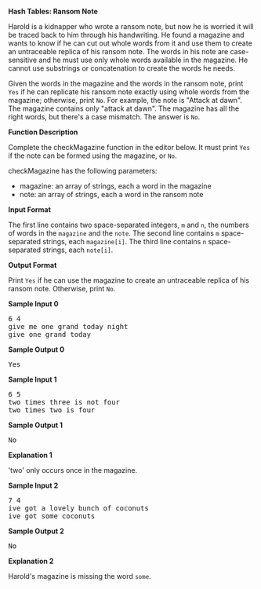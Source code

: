 **Hash Tables: Ransom Note**

Harold is a kidnapper who wrote a ransom note, but now he is worried it will be traced back to him through his handwriting. He found a magazine and wants to know if he can cut out whole words from it and use them to create an untraceable replica of his ransom note. The words in his note are case-sensitive and he must use only whole words available in the magazine. He cannot use substrings or concatenation to create the words he needs.

Given the words in the magazine and the words in the ransom note, print `Yes` if he can replicate his ransom note exactly using whole words from the magazine; otherwise, print `No`.
For example, the note is "Attack at dawn". The magazine contains only "attack at dawn". The magazine has all the right words, but there's a case mismatch. The answer is `No`.

**Function Description**

Complete the checkMagazine function in the editor below. 
It must print `Yes` if the note can be formed using the magazine, or `No`.

checkMagazine has the following parameters:

 - magazine: an array of strings, each a word in the magazine
 - note: an array of strings, each a word in the ransom note
 
**Input Format**

The first line contains two space-separated integers, `m` and `n`, the numbers of words in the `magazine` and the `note`.
The second line contains `m` space-separated strings, each `magazine[i]`.
The third line contains `n` space-separated strings, each `note[i]`.

**Output Format**

Print `Yes` if he can use the magazine to create an untraceable replica of his ransom note. Otherwise, print `No`.

**Sample Input 0**
<pre>
6 4
give me one grand today night
give one grand today
</pre>
**Sample Output 0**
<pre>
Yes
</pre>

**Sample Input 1**
<pre>
6 5
two times three is not four
two times two is four
</pre>

**Sample Output 1**
<pre>
No
</pre>


**Explanation 1**

'two' only occurs once in the magazine.

**Sample Input 2**
<pre>
7 4
ive got a lovely bunch of coconuts
ive got some coconuts
</pre>

**Sample Output 2**
<pre>No</pre>

**Explanation 2**

Harold's magazine is missing the word `some`.